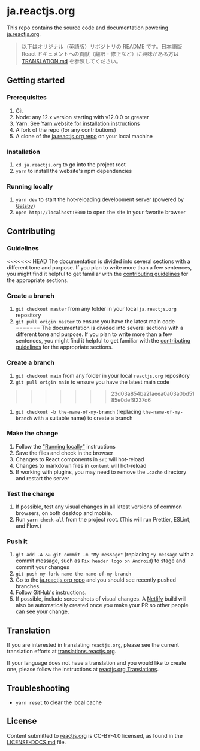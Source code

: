 # ja.reactjs.org

This repo contains the source code and documentation powering [ja.reactjs.org](https://ja.reactjs.org/).

> 以下はオリジナル（英語版）リポジトリの README です。日本語版 React ドキュメントへの貢献（翻訳・修正など）に興味がある方は [TRANSLATION.md](TRANSLATION.md) を参照してください。

## Getting started

### Prerequisites

1. Git
1. Node: any 12.x version starting with v12.0.0 or greater
1. Yarn: See [Yarn website for installation instructions](https://yarnpkg.com/lang/en/docs/install/)
1. A fork of the repo (for any contributions)
1. A clone of the [ja.reactjs.org repo](https://github.com/reactjs/ja.reactjs.org) on your local machine

### Installation

1. `cd ja.reactjs.org` to go into the project root
1. `yarn` to install the website's npm dependencies

### Running locally

1. `yarn dev` to start the hot-reloading development server (powered by [Gatsby](https://www.gatsbyjs.org))
1. `open http://localhost:8000` to open the site in your favorite browser

## Contributing

### Guidelines

<<<<<<< HEAD
The documentation is divided into several sections with a different tone and purpose. If you plan to write more than a few sentences, you might find it helpful to get familiar with the [contributing guidelines](https://github.com/reactjs/ja.reactjs.org/blob/master/CONTRIBUTING.md#guidelines-for-text) for the appropriate sections.

### Create a branch

1. `git checkout master` from any folder in your local `ja.reactjs.org` repository
1. `git pull origin master` to ensure you have the latest main code
=======
The documentation is divided into several sections with a different tone and purpose. If you plan to write more than a few sentences, you might find it helpful to get familiar with the [contributing guidelines](https://github.com/reactjs/reactjs.org/blob/main/CONTRIBUTING.md#guidelines-for-text) for the appropriate sections.

### Create a branch

1. `git checkout main` from any folder in your local `reactjs.org` repository
1. `git pull origin main` to ensure you have the latest main code
>>>>>>> 23d03a854ba21aeea0a03a0bd5185e0def9237d6
1. `git checkout -b the-name-of-my-branch` (replacing `the-name-of-my-branch` with a suitable name) to create a branch

### Make the change

1. Follow the ["Running locally"](#running-locally) instructions
1. Save the files and check in the browser
  1. Changes to React components in `src` will hot-reload
  1. Changes to markdown files in `content` will hot-reload
  1. If working with plugins, you may need to remove the `.cache` directory and restart the server

### Test the change

1. If possible, test any visual changes in all latest versions of common browsers, on both desktop and mobile.
1. Run `yarn check-all` from the project root. (This will run Prettier, ESLint, and Flow.)

### Push it

1. `git add -A && git commit -m "My message"` (replacing `My message` with a commit message, such as `Fix header logo on Android`) to stage and commit your changes
1. `git push my-fork-name the-name-of-my-branch`
1. Go to the [ja.reactjs.org repo](https://github.com/reactjs/ja.reactjs.org) and you should see recently pushed branches.
1. Follow GitHub's instructions.
1. If possible, include screenshots of visual changes. A [Netlify](https://www.netlify.com/) build will also be automatically created once you make your PR so other people can see your change.

## Translation

If you are interested in translating `reactjs.org`, please see the current translation efforts at [translations.reactjs.org](https://translations.reactjs.org/).


If your language does not have a translation and you would like to create one, please follow the instructions at [reactjs.org Translations](https://github.com/reactjs/reactjs.org-translation#translating-reactjsorg).

## Troubleshooting

- `yarn reset` to clear the local cache

## License
Content submitted to [reactjs.org](https://reactjs.org/) is CC-BY-4.0 licensed, as found in the [LICENSE-DOCS.md](https://github.com/open-source-explorer/reactjs.org/blob/master/LICENSE-DOCS.md) file.
